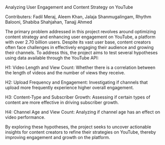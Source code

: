 Analyzing User Engagement and Content Strategy on YouTube 

Contributers: Fadil Meraj, Aleem Khan, Jalaja Shanmugalingam, Rhythm Balooni, Shabiba Shahjahan, Tanajj Ahmed

The primary problem addressed in this project revolves around optimizing content strategy and enhancing user engagement on YouTube, a platform with over 2.70 billion users​​.
Despite its vast user base, content creators often face challenges in effectively engaging their audience and growing their channels. To address this, the project aims to test several hypotheses using data available through the YouTube API: 

H1: Video Length and View Count: Whether there is a correlation between the length of videos and the number of views they receive. 

H2: Upload Frequency and Engagement: Investigating if channels that upload more frequently experience higher overall engagement. 

H3: Content-Type and Subscriber Growth: Assessing if certain types of content are more effective in driving subscriber growth. 

H4: Channel Age and View Count: Analyzing if channel age has an effect on video performance.  

By exploring these hypotheses, the project seeks to uncover actionable insights for content creators to refine their strategies on YouTube, thereby improving engagement and growth on the platform. 

